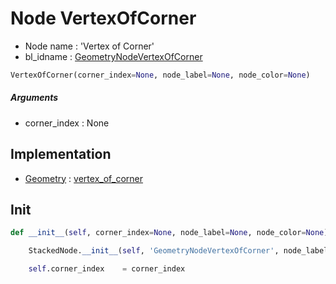 # Node VertexOfCorner

- Node name : 'Vertex of Corner'
- bl_idname : [GeometryNodeVertexOfCorner](https://docs.blender.org/api/current/bpy.types.GeometryNodeVertexOfCorner.html)


``` python
VertexOfCorner(corner_index=None, node_label=None, node_color=None)
```
##### Arguments

- corner_index : None

## Implementation

- [Geometry](/docs/GeoNodes/Geometry.md) : [vertex_of_corner](/docs/GeoNodes/Geometry.md#vertex_of_corner)

## Init

``` python
def __init__(self, corner_index=None, node_label=None, node_color=None):

    StackedNode.__init__(self, 'GeometryNodeVertexOfCorner', node_label=node_label, node_color=node_color)

    self.corner_index    = corner_index
```
